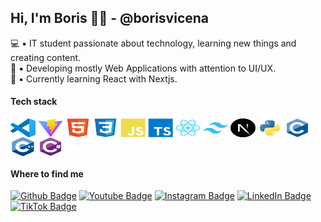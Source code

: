 ## Hi, I'm Boris 👨‍💻 - @borisvicena

💻 ▪︎ IT student passionate about technology, learning new things and creating content.<br>
🚀 ▪︎ Developing mostly Web Applications with attention to UI/UX.<br>
🌱 ▪︎ Currently learning React with Nextjs.<br>

#### Tech stack
<div style="display: inline_block">
  <img align="center" alt="Visual Studio Code" height="30" width="40" src="https://raw.githubusercontent.com/devicons/devicon/master/icons/vscode/vscode-original.svg">
  <img align="center" alt="Vite" height="30" width="40" src="https://raw.githubusercontent.com/devicons/devicon/master/icons/vitejs/vitejs-original.svg">
  <img align="center" alt="HTML" height="30" width="40" src="https://raw.githubusercontent.com/devicons/devicon/master/icons/html5/html5-original.svg">
  <img align="center" alt="CSS" height="30" width="40" src="https://raw.githubusercontent.com/devicons/devicon/master/icons/css3/css3-original.svg">
  <img align="center" alt="JavaScript" height="30" width="40" src="https://raw.githubusercontent.com/devicons/devicon/master/icons/javascript/javascript-plain.svg">
  <img align="center" alt="TypeScript" height="30" width="40" src="https://raw.githubusercontent.com/devicons/devicon/master/icons/typescript/typescript-plain.svg">
  <img align="center" alt="React" height="30" width="40" src="https://raw.githubusercontent.com/devicons/devicon/master/icons/react/react-original.svg">
  <img align="center" alt="Tailwind CSS" height="30" width="40" src="https://raw.githubusercontent.com/devicons/devicon/master/icons/tailwindcss/tailwindcss-original.svg">
  <img align="center" alt="Next.js" height="30" width="40" src="https://raw.githubusercontent.com/devicons/devicon/master/icons/nextjs/nextjs-original.svg">
  <img align="center" alt="Python" height="30" width="40" src="https://raw.githubusercontent.com/devicons/devicon/master/icons/python/python-original.svg">
  <img align="center" alt="C" height="30" width="40" src="https://raw.githubusercontent.com/devicons/devicon/master/icons/c/c-original.svg">
  <img align="center" alt="C++" height="30" width="40" src="https://raw.githubusercontent.com/devicons/devicon/master/icons/cplusplus/cplusplus-original.svg">
  <img align="center" alt="CSharp" height="30" width="40" src="https://raw.githubusercontent.com/devicons/devicon/master/icons/csharp/csharp-original.svg">
</div>

#### Where to find me 
<div class="socials">
  <a href="https://github.com/borisvicena" target="_blank"><img src="https://img.shields.io/badge/-Github-%23333?style=for-the-badge&logo=github&logoColor=white" alt="Github Badge" target="_blank"></a>
  <a href="https://www.youtube.com/channel/UClg67C2FSkeHy_-sWQIbbsw" target="_blank"><img src="https://img.shields.io/badge/YouTube-red?style=for-the-badge&logo=youtube&logoColor=white" alt="Youtube Badge" target="_blank"></a>
  <a href="https://instagram.com/borisvicena" target="_blank"><img src="https://img.shields.io/badge/-Instagram-%23E4405F?style=for-the-badge&logo=instagram&logoColor=white" alt="Instagram Badge" target="_blank"></a>
  <a href="https://www.linkedin.com/in/borisvicena/" target="_blank"><img src="https://img.shields.io/badge/LinkedIn-blue?style=for-the-badge&logo=linkedin&logoColor=white" alt="LinkedIn Badge" target="_blank"></a>
  <a href="https://www.tiktok.com/@borisvicena" target="_blank"><img src="https://img.shields.io/badge/TikTok-black?style=for-the-badge&logo=tiktok&logoColor=white" alt="TikTok Badge" target="_blank"></a>
</div

